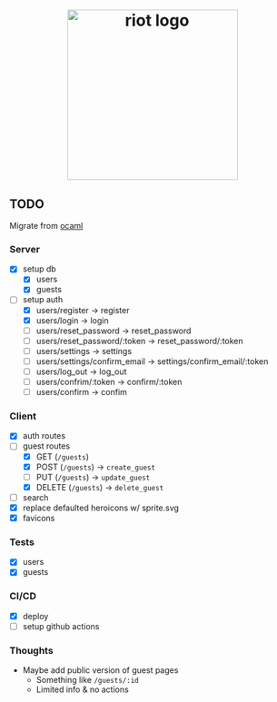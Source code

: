 <h1 align="center">
  <img alt="riot logo" src="https://github.com/jakequinter/gather/assets/39658269/a4dad136-edba-4f06-8a77-63e442c8a649" width="300"/>
</h1>

## TODO

Migrate from [ocaml](https://github.com/jakequinter/gather/tree/ocaml)

### Server

- [x] setup db
  - [x] users
  - [x] guests
- [ ] setup auth
  - [x] users/register -> register
  - [x] users/login -> login
  - [ ] users/reset_password -> reset_password
  - [ ] users/reset_password/:token -> reset_password/:token
  - [ ] users/settings -> settings
  - [ ] users/settings/confirm_email -> settings/confirm_email/:token
  - [ ] users/log_out -> log_out
  - [ ] users/confrim/:token -> confirm/:token
  - [ ] users/confirm -> confim

### Client

- [x] auth routes
- [ ] guest routes
  - [x] GET (`/guests`)
  - [x] POST (`/guests`) -> `create_guest`
  - [ ] PUT (`/guests`) -> `update_guest`
  - [x] DELETE (`/guests`) -> `delete_guest`
- [ ] search
- [x] replace defaulted heroicons w/ sprite.svg
- [x] favicons

### Tests

- [x] users
- [x] guests

### CI/CD

- [x] deploy
- [ ] setup github actions

### Thoughts

- Maybe add public version of guest pages
  - Something like `/guests/:id`
  - Limited info & no actions
